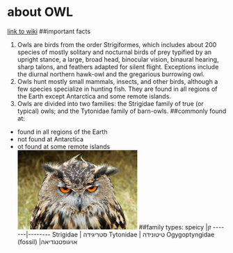 # about OWL
[link to wiki](https://en.wikipedia.org/wiki/Owl)
##important facts
1. Owls are birds from the order Strigiformes, which includes about 200 species of mostly solitary and nocturnal birds of prey typified by an upright stance, a large, broad head, binocular vision, binaural hearing, sharp talons, and feathers adapted for silent flight. Exceptions include the diurnal northern hawk-owl and the gregarious burrowing owl.
2. Owls hunt mostly small mammals, insects, and other birds, although a few species specialize in hunting fish. They are found in all regions of the Earth except Antarctica and some remote islands.
3. Owls are divided into two families: the Strigidae family of true (or typical) owls; and the Tytonidae family of barn-owls.
##commonly found at:
- found in all regions of the Earth 
- not found at Antarctica 
- ot found at some remote islands
![Image of github's owl](/images/owl.jpg)
##family types:
speicy |זן
-------|--------
Strigidae | סטריגידה
Tytonidae | טיטונידה
Ogygoptyngidae (fossil) |אויגופטנגדיאה
